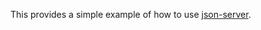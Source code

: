 This provides a simple example of how to use [json-server](https://github.com/typicode/json-server).
